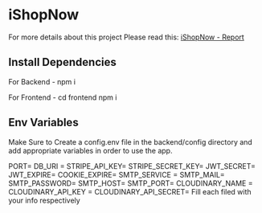 # iShopNow

For more details about this project Please read this: [iShopNow - Report](https://drive.google.com/file/d/1xXHuRnDhyZQUEIuMp_qtVwb38xbr7fyW/view?usp=drive_link)

## Install Dependencies
For Backend - npm i

For Frontend - cd frontend  npm i

## Env Variables
Make Sure to Create a config.env file in the backend/config directory and add appropriate variables in order to use the app.

PORT= 
DB_URI = 
STRIPE_API_KEY= 
STRIPE_SECRET_KEY= 
JWT_SECRET= 
JWT_EXPIRE= 
COOKIE_EXPIRE= 
SMTP_SERVICE = 
SMTP_MAIL= 
SMTP_PASSWORD= 
SMTP_HOST= 
SMTP_PORT= 
CLOUDINARY_NAME =
CLOUDINARY_API_KEY =
CLOUDINARY_API_SECRET= 
Fill each filed with your info respectively
